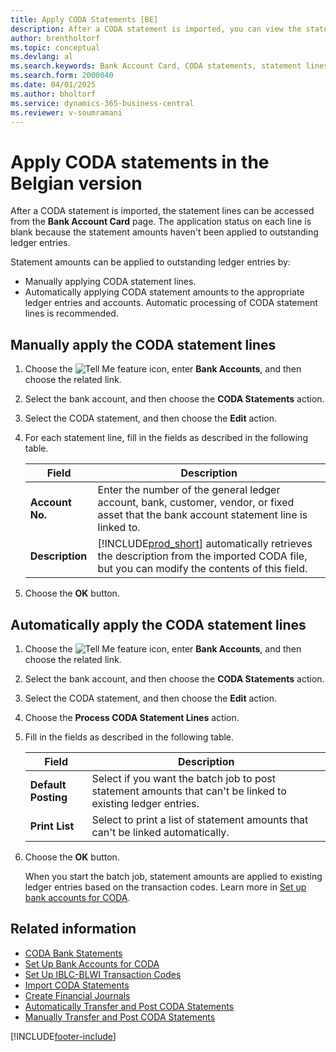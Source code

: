 ```yaml
---
title: Apply CODA Statements [BE]
description: After a CODA statement is imported, you can view the statement lines on the Bank Account Card page.
author: brentholtorf
ms.topic: conceptual
ms.devlang: al
ms.search.keywords: Bank Account Card, CODA statements, statement lines, Belgian version
ms.search.form: 2000040
ms.date: 04/01/2025
ms.author: bholtorf
ms.service: dynamics-365-business-central
ms.reviewer: v-soumramani
---
```


# Apply CODA statements in the Belgian version

After a CODA statement is imported, the statement lines can be accessed from the **Bank Account Card** page. The application status on each line is blank because the statement amounts haven't been applied to outstanding ledger entries.  

Statement amounts can be applied to outstanding ledger entries by:  

- Manually applying CODA statement lines.  
- Automatically applying CODA statement amounts to the appropriate ledger entries and accounts. Automatic processing of CODA statement lines is recommended.  

## Manually apply the CODA statement lines  

1. Choose the ![Tell Me feature](../../media/ui-search/search_small.png "Tell me what you want to do") icon, enter **Bank Accounts**, and then choose the related link.  
1. Select the bank account, and then choose the **CODA Statements** action.  
1. Select the CODA statement, and then choose the **Edit** action.  
1. For each statement line, fill in the fields as described in the following table.  

    |Field|Description|  
    |---------------------------------|---------------------------------------|  
    |**Account No.**|Enter the number of the general ledger account, bank, customer, vendor, or fixed asset that the bank account statement line is linked to.|  
    |**Description**|[!INCLUDE[prod_short](../../includes/prod_short.md)] automatically retrieves the description from the imported CODA file, but you can modify the contents of this field.|  

1. Choose the **OK** button.  

## Automatically apply the CODA statement lines  

1. Choose the ![Tell Me feature](../../media/ui-search/search_small.png "Tell me what you want to do") icon, enter **Bank Accounts**, and then choose the related link.  
1. Select the bank account, and then choose the **CODA Statements** action.  
1. Select the CODA statement, and then choose the **Edit** action.  
1. Choose the **Process CODA Statement Lines** action.  
1. Fill in the fields as described in the following table.  

   |Field|Description|  
   |---------------------------------|---------------------------------------|  
   |**Default Posting**|Select if you want the batch job to post statement amounts that can't be linked to existing ledger entries.|  
   |**Print List**|Select to print a list of statement amounts that can't be linked automatically.|  

1. Choose the **OK** button.  

   When you start the batch job, statement amounts are applied to existing ledger entries based on the transaction codes. Learn more in [Set up bank accounts for CODA](how-to-set-up-bank-accounts-for-coda.md).

## Related information

- [CODA Bank Statements](coda-bank-statements.md)
- [Set Up Bank Accounts for CODA](how-to-set-up-bank-accounts-for-coda.md)
- [Set Up IBLC-BLWI Transaction Codes](how-to-set-up-iblc-blwi-transaction-codes.md)
- [Import CODA Statements](how-to-import-coda-statements.md)
- [Create Financial Journals](how-to-create-financial-journals.md)
- [Automatically Transfer and Post CODA Statements](how-to-automatically-transfer-and-post-coda-statements.md)
- [Manually Transfer and Post CODA Statements](how-to-manually-transfer-and-post-coda-statements.md)

[!INCLUDE[footer-include](../../includes/footer-banner.md)]
